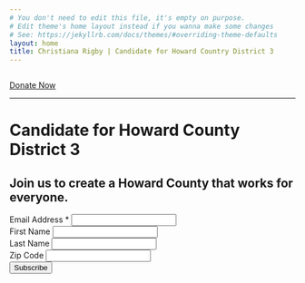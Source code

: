 ```yaml
---
# You don't need to edit this file, it's empty on purpose.
# Edit theme's home layout instead if you wanna make some changes
# See: https://jekyllrb.com/docs/themes/#overriding-theme-defaults
layout: home
title: Christiana Rigby | Candidate for Howard Country District 3
---
```


<div class="col-6">
    <img src="{{site.url}}/assets/images/christiana.jpg" alt="">
    <p><a href="{{site.donate_url}}" class="button button--full">Donate Now</a></p>
    <hr class="hide-palm">
</div>
<div class="col-6">
    <h1 class="post-title">Candidate for Howard County District 3</h1>
    <h2>Join us to create a Howard County that works for everyone.</h2>
    <!-- Begin MailChimp Signup Form -->
    <form action="//christianarigby.us15.list-manage.com/subscribe/post?u=423aa8921c5fb3c05abbed14b&amp;id=00b08d67e1" method="post" id="mc-embedded-subscribe-form" name="mc-embedded-subscribe-form" class="validate" target="_blank" novalidate>
        <div id="mc_embed_signup_scroll">
            <div class="mc-field-group">
                <label for="mce-EMAIL">Email Address  <span class="asterisk">*</span></label>
                <input type="email" value="" name="EMAIL" class="required email" id="mce-EMAIL">
            </div>
            <div class="mc-field-group">
                <label for="mce-FNAME">First Name</label>
                <input type="text" value="" name="FNAME" class="" id="mce-FNAME">
            </div>
            <div class="mc-field-group">
                <label for="mce-LNAME">Last Name </label>
                <input type="text" value="" name="LNAME" class="" id="mce-LNAME">
            </div>
            <div class="mc-field-group">
                <label for="mce-MMERGE3">Zip Code </label>
                <input type="text" value="" name="MMERGE3" class="" id="mce-MMERGE3">
            </div>
            <div id="mce-responses" class="clear">
                <div class="response" id="mce-error-response" style="display:none"></div>
                <div class="response" id="mce-success-response" style="display:none"></div>
            </div>
            <!-- real people should not fill this in and expect good things - do not remove this or risk form bot signups-->
            <div style="position: absolute; left: -5000px;" aria-hidden="true"><input type="text" name="b_423aa8921c5fb3c05abbed14b_00b08d67e1" tabindex="-1" value=""></div>
            <button name="subscribe" id="mc-embedded-subscribe" class="button">Subscribe</button>
        </div>
    </form>
    <!--End mc_embed_signup-->
</div>


